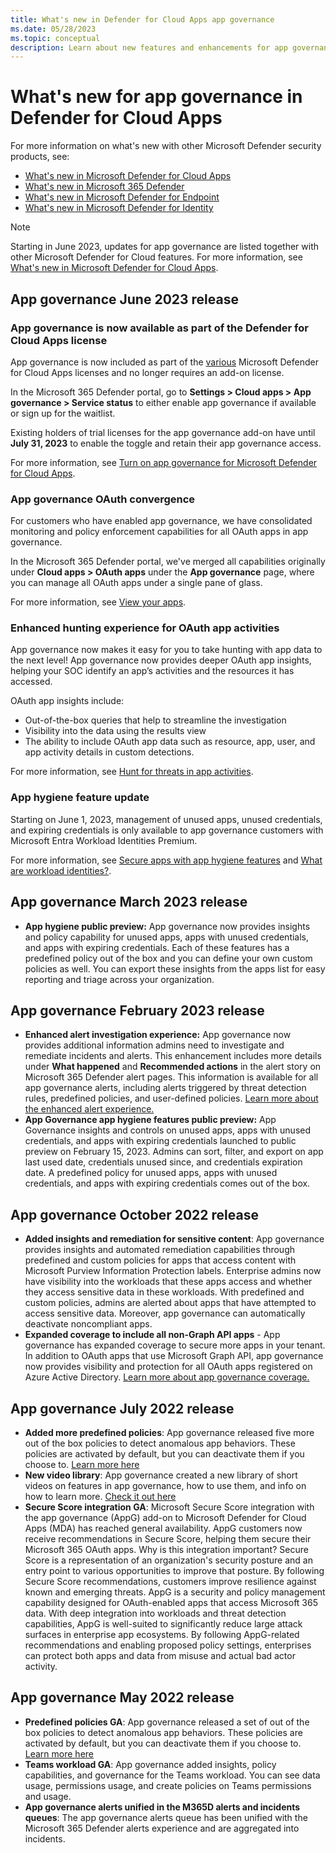 ```yaml
---
title: What's new in Defender for Cloud Apps app governance
ms.date: 05/28/2023
ms.topic: conceptual
description: Learn about new features and enhancements for app governance in Defender for Cloud Apps
---
```


# What's new for app governance in Defender for Cloud Apps

For more information on what's new with other Microsoft Defender security products, see:

- [What's new in Microsoft Defender for Cloud Apps](release-notes.md)
- [What's new in Microsoft 365 Defender](/microsoft-365/security/defender/whats-new)
- [What's new in Microsoft Defender for Endpoint](/microsoft-365/security/defender-endpoint/whats-new-in-microsoft-defender-endpoint)
- [What's new in Microsoft Defender for Identity](/defender-for-identity/whats-new)

> [!NOTE]
> Starting in June 2023, updates for app governance are listed together with other Microsoft Defender for Cloud features. For more information, see [What's new in Microsoft Defender for Cloud Apps](release-notes.md).


## App governance June 2023 release

### App governance is now available as part of the Defender for Cloud Apps license

App governance is now included as part of the [various](/defender-cloud-apps/app-governance-get-started) Microsoft Defender for Cloud Apps licenses and no longer requires an add-on license. 

In the Microsoft 365 Defender portal, go to  **Settings > Cloud apps > App governance > Service status** to either enable app governance if available or sign up for the waitlist. 

Existing holders of trial licenses for the app governance add-on have until **July 31, 2023** to enable the toggle and retain their app governance access. 

For more information, see [Turn on app governance for Microsoft Defender for Cloud Apps](app-governance-get-started.md).

### App governance OAuth convergence

For customers who have enabled app governance, we have consolidated monitoring and policy enforcement capabilities for all OAuth apps in app governance.

In the Microsoft 365 Defender portal, we've merged all capabilities originally under **Cloud apps > OAuth apps** under the **App governance** page, where you can manage all OAuth apps under a single pane of glass.

For more information, see [View your apps](app-governance-visibility-insights-view-apps.md).

### Enhanced hunting experience for OAuth app activities

App governance now makes it easy for you to take hunting with app data to the next level! App governance now provides deeper OAuth app insights, helping your SOC identify an app’s activities and the resources it has accessed.

OAuth app insights include:

- Out-of-the-box queries that help to streamline the investigation
- Visibility into the data using the results view
- The ability to include OAuth app data such as resource, app, user, and app activity details in custom detections.

For more information, see [Hunt for threats in app activities](app-activity-threat-hunting.md).

### App hygiene feature update

Starting on June 1, 2023, management of unused apps, unused credentials, and expiring credentials is only available to app governance customers with Microsoft Entra Workload Identities Premium.

For more information, see [Secure apps with app hygiene features](app-governance-secure-apps-app-hygiene-features.md) and [What are workload identities?](/azure/active-directory/workload-identities/workload-identities-overview).

## App governance March 2023 release

- **App hygiene public preview:** App governance now provides insights and policy capability for unused apps, apps with unused credentials, and apps with expiring credentials. Each of these features has a predefined policy out of the box and you can define your own custom policies as well. You can export these insights from the apps list for easy reporting and triage across your organization. 

## App governance February 2023 release

- **Enhanced alert investigation experience:** App governance now provides additional information admins need to investigate and remediate incidents and alerts. This enhancement includes more details under **What happened** and **Recommended actions** in the alert story on Microsoft 365 Defender alert pages. This information is available for all app governance alerts, including alerts triggered by threat detection rules, predefined policies, and user-defined policies. [Learn more about the enhanced alert experience.](/defender-cloud-apps/app-governance-detect-remediate-detect-threats)
- **App Governance app hygiene features public preview:** App Governance insights and controls on unused apps, apps with unused credentials, and apps with expiring credentials launched to public preview on February 15, 2023. Admins can sort, filter, and export on app last used date, credentials unused since, and credentials expiration date. A predefined policy for unused apps, apps with unused credentials, and apps with expiring credentials comes out of the box.
   
## App governance October 2022 release

- **Added insights and remediation for sensitive content**: App governance provides insights and automated remediation capabilities through predefined and custom policies for apps that access content with Microsoft Purview Information Protection labels. Enterprise admins now have visibility into the workloads that these apps access and whether they access sensitive data in these workloads. With predefined and custom policies, admins are alerted about apps that have attempted to access sensitive data. Moreover, app governance can automatically deactivate noncompliant apps.
- **Expanded coverage to include all non-Graph API apps** - App governance has expanded coverage to secure more apps in your tenant. In addition to OAuth apps that use Microsoft Graph API, app governance now provides visibility and protection for all OAuth apps registered on Azure Active Directory. [Learn more about app governance coverage.](/defender-cloud-apps/app-governance-secure-apps-access-non-graph-api)

## App governance July 2022 release

- **Added more predefined policies**: App governance released five more out of the box policies to detect anomalous app behaviors. These policies are activated by default, but you can deactivate them if you choose to. [Learn more here](app-governance-predefined-policies.md)
- **New video library**: App governance created a new library of short videos on features in app governance, how to use them, and info on how to learn more. [Check it out here](https://youtube.com/playlist?list=PLyhj1WZ29G66k4F_OZeMkQymRGyqHwZVp)
- **Secure Score integration GA**: Microsoft Secure Score integration with the app governance (AppG) add-on to Microsoft Defender for Cloud Apps (MDA) has reached general availability. AppG customers now receive recommendations in Secure Score, helping them secure their Microsoft 365 OAuth apps.
   Why is this integration important?
   Secure Score is a representation of an organization's security posture and an entry point to various opportunities to improve that posture. By following Secure Score recommendations, customers improve resilience against known and emerging threats.
   AppG is a security and policy management capability designed for OAuth-enabled apps that access Microsoft 365 data. With deep integration into workloads and threat detection capabilities, AppG is well-suited to significantly reduce large attack surfaces in enterprise app ecosystems. By following AppG-related recommendations and enabling proposed policy settings, enterprises can protect both apps and data from misuse and actual bad actor activity.

## App governance May 2022 release

- **Predefined policies GA**: App governance released a set of out of the box policies to detect anomalous app behaviors. These policies are activated by default, but you can deactivate them if you choose to. [Learn more here](app-governance-predefined-policies.md)
- **Teams workload GA**: App governance added insights, policy capabilities, and governance for the Teams workload. You can see data usage, permissions usage, and create policies on Teams permissions and usage.
- **App governance alerts unified in the M365D alerts and incidents queues**: The app governance alerts queue has been unified with the Microsoft 365 Defender alerts experience and are aggregated into incidents.



